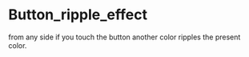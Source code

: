 # Button_ripple_effect
from any side if you touch the button another color ripples the present color.
